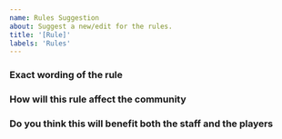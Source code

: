 ```yaml
---
name: Rules Suggestion
about: Suggest a new/edit for the rules.
title: '[Rule]'
labels: 'Rules'
---
```


### Exact wording of the rule
<!-- Exactly how the rule should be written on the rules page. -->


### How will this rule affect the community
<!-- Write your opinion on why this rule will be better for the community. -->


### Do you think this will benefit both the staff and the players
<!-- Describe how both parties will benefit from this rule. -->

<!-- Please use <https://github.com/EarthMC/Issue-Tracker> for issues other than the EarthMC.net website -->
